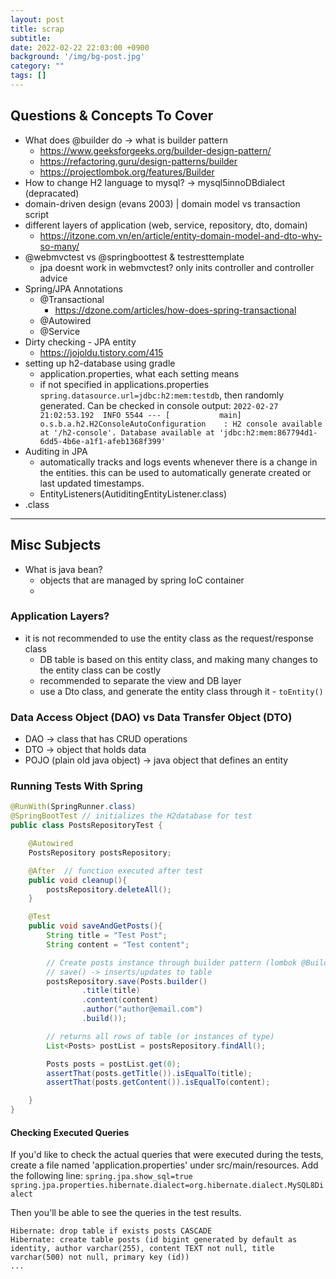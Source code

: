 ```yaml
---
layout: post
title: scrap
subtitle: 
date: 2022-02-22 22:03:00 +0900
background: '/img/bg-post.jpg'
category: ""
tags: []
---
```


## Questions & Concepts To Cover
* What does @builder do -> what is builder pattern
    * https://www.geeksforgeeks.org/builder-design-pattern/
    * https://refactoring.guru/design-patterns/builder
    * https://projectlombok.org/features/Builder
* How to change H2 language to mysql? -> mysql5innoDBdialect (depracated)
* domain-driven design (evans 2003) | domain model vs transaction script
* different layers of application (web, service, repository, dto, domain)
    * https://itzone.com.vn/en/article/entity-domain-model-and-dto-why-so-many/
* @webmvctest vs @springboottest & testresttemplate
    * jpa doesnt work in webmvctest? only inits controller and controller advice
* Spring/JPA Annotations 
    * @Transactional
        * https://dzone.com/articles/how-does-spring-transactional
    * @Autowired
    * @Service
* Dirty checking - JPA entity
    * https://jojoldu.tistory.com/415
* setting up h2-database using gradle
    * application.properties, what each setting means
    * if not specified in applications.properties `spring.datasource.url=jdbc:h2:mem:testdb`, then randomly generated. Can be checked in console output: `2022-02-27 21:02:53.192  INFO 5544 --- [           main] o.s.b.a.h2.H2ConsoleAutoConfiguration    : H2 console available at '/h2-console'. Database available at 'jdbc:h2:mem:867794d1-6dd5-4b6e-a1f1-afeb1368f399'`
* Auditing in JPA
    * automatically tracks and logs events whenever there is a change in the entities. this can be used to automatically generate created or last updated timestamps. 
    * EntityListeners(AutiditingEntityListener.class)
* .class

---
## Misc Subjects
* What is java bean?
    * objects that are managed by spring IoC container
    * 

### Application Layers?
* it is not recommended to use the entity class as the request/response class
    * DB table is based on this entity class, and making many changes to the entity class can be costly
    * recommended to separate the view and DB layer
    * use a Dto class, and generate the entity class through it - `toEntity()`


### Data Access Object (DAO) vs Data Transfer Object (DTO)
* DAO -> class that has CRUD operations
* DTO -> object that holds data
* POJO (plain old java object) -> java object that defines an entity

### Running Tests With Spring
```java
@RunWith(SpringRunner.class)
@SpringBootTest // initializes the H2database for test
public class PostsRepositoryTest {

    @Autowired
    PostsRepository postsRepository;

    @After  // function executed after test
    public void cleanup(){
        postsRepository.deleteAll();
    }

    @Test
    public void saveAndGetPosts(){
        String title = "Test Post";
        String content = "Test content";

        // Create posts instance through builder pattern (lombok @Builder)
        // save() -> inserts/updates to table
        postsRepository.save(Posts.builder()
                .title(title)
                .content(content)
                .author("author@email.com")
                .build());

        // returns all rows of table (or instances of type)
        List<Posts> postList = postsRepository.findAll();

        Posts posts = postList.get(0);
        assertThat(posts.getTitle()).isEqualTo(title);
        assertThat(posts.getContent()).isEqualTo(content);

    }
}
```

#### Checking Executed Queries
If you'd like to check the actual queries that were executed during the tests, create a file named 'application.properties' under src/main/resources.
Add the following line:
`spring.jpa.show_sql=true`
`spring.jpa.properties.hibernate.dialect=org.hibernate.dialect.MySQL8Dialect`

Then you'll be able to see the queries in the test results.
```shell
Hibernate: drop table if exists posts CASCADE 
Hibernate: create table posts (id bigint generated by default as identity, author varchar(255), content TEXT not null, title varchar(500) not null, primary key (id))
...
```


